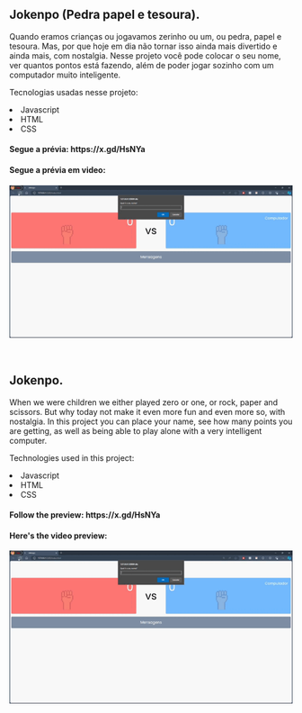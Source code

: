 <h2>Jokenpo (Pedra papel e tesoura).</h2>


<p>
Quando eramos crianças ou jogavamos zerinho ou um, ou pedra, papel e tesoura. Mas, por que hoje em dia
não tornar isso ainda mais divertido e ainda mais, com nostalgia. Nesse projeto você pode colocar o seu
nome, ver quantos pontos está fazendo, além de poder jogar sozinho com um computador muito inteligente.

Tecnologias usadas nesse projeto:
<li>Javascript</li>
<li>HTML</li>
<li>CSS</li>

<h4>Segue a prévia: https://x.gd/HsNYa </h4>
<h4>Segue a prévia em video: </h4> <img src="/Jokenpo.gif">

</p>



<br>


<h2>Jokenpo.</h2>


<p>
When we were children we either played zero or one, or rock, paper and scissors. But why today
not make it even more fun and even more so, with nostalgia. In this project you can place your
name, see how many points you are getting, as well as being able to play alone with a very intelligent computer.

Technologies used in this project:
<li>Javascript</li>
<li>HTML</li>
<li>CSS</li>

<h4>Follow the preview: https://x.gd/HsNYa </h4>
<h4>Here's the video preview: </h4> <img src="/Jokenpo.gif">

</p>

